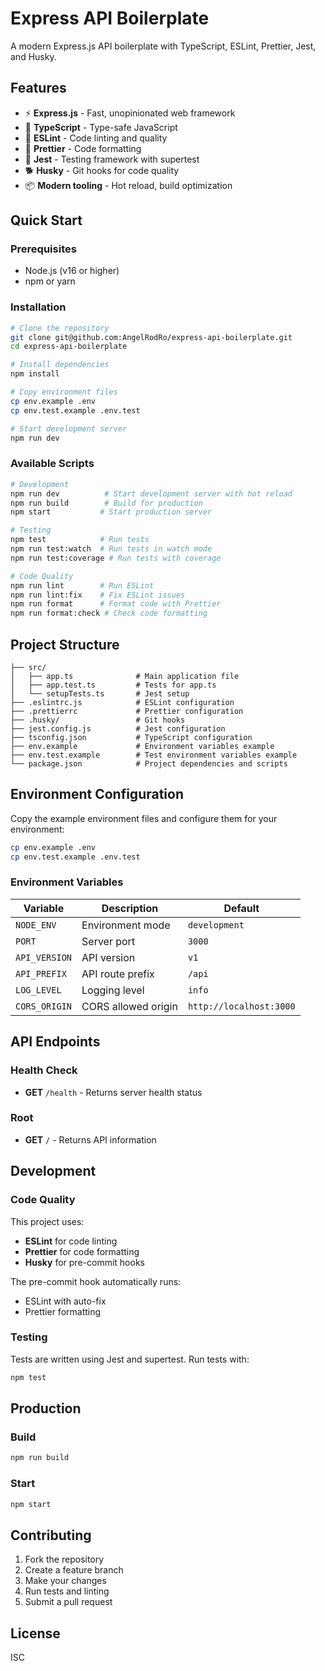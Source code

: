 # Express API Boilerplate

A modern Express.js API boilerplate with TypeScript, ESLint, Prettier, Jest, and Husky.

## Features

- ⚡ **Express.js** - Fast, unopinionated web framework
- 🔷 **TypeScript** - Type-safe JavaScript
- 🎯 **ESLint** - Code linting and quality
- 💅 **Prettier** - Code formatting
- 🧪 **Jest** - Testing framework with supertest
- 🐕 **Husky** - Git hooks for code quality
- 📦 **Modern tooling** - Hot reload, build optimization

## Quick Start

### Prerequisites

- Node.js (v16 or higher)
- npm or yarn

### Installation

```bash
# Clone the repository
git clone git@github.com:AngelRodRo/express-api-boilerplate.git
cd express-api-boilerplate

# Install dependencies
npm install

# Copy environment files
cp env.example .env
cp env.test.example .env.test

# Start development server
npm run dev
```

### Available Scripts

```bash
# Development
npm run dev          # Start development server with hot reload
npm run build        # Build for production
npm start           # Start production server

# Testing
npm test            # Run tests
npm run test:watch  # Run tests in watch mode
npm run test:coverage # Run tests with coverage

# Code Quality
npm run lint        # Run ESLint
npm run lint:fix    # Fix ESLint issues
npm run format      # Format code with Prettier
npm run format:check # Check code formatting
```

## Project Structure

```
├── src/
│   ├── app.ts              # Main application file
│   ├── app.test.ts         # Tests for app.ts
│   └── setupTests.ts       # Jest setup
├── .eslintrc.js            # ESLint configuration
├── .prettierrc             # Prettier configuration
├── .husky/                 # Git hooks
├── jest.config.js          # Jest configuration
├── tsconfig.json           # TypeScript configuration
├── env.example             # Environment variables example
├── env.test.example        # Test environment variables example
└── package.json            # Project dependencies and scripts
```

## Environment Configuration

Copy the example environment files and configure them for your environment:

```bash
cp env.example .env
cp env.test.example .env.test
```

### Environment Variables

| Variable | Description | Default |
|----------|-------------|---------|
| `NODE_ENV` | Environment mode | `development` |
| `PORT` | Server port | `3000` |
| `API_VERSION` | API version | `v1` |
| `API_PREFIX` | API route prefix | `/api` |
| `LOG_LEVEL` | Logging level | `info` |
| `CORS_ORIGIN` | CORS allowed origin | `http://localhost:3000` |

## API Endpoints

### Health Check
- **GET** `/health` - Returns server health status

### Root
- **GET** `/` - Returns API information

## Development

### Code Quality

This project uses:
- **ESLint** for code linting
- **Prettier** for code formatting
- **Husky** for pre-commit hooks

The pre-commit hook automatically runs:
- ESLint with auto-fix
- Prettier formatting

### Testing

Tests are written using Jest and supertest. Run tests with:

```bash
npm test
```

## Production

### Build

```bash
npm run build
```

### Start

```bash
npm start
```

## Contributing

1. Fork the repository
2. Create a feature branch
3. Make your changes
4. Run tests and linting
5. Submit a pull request

## License

ISC 